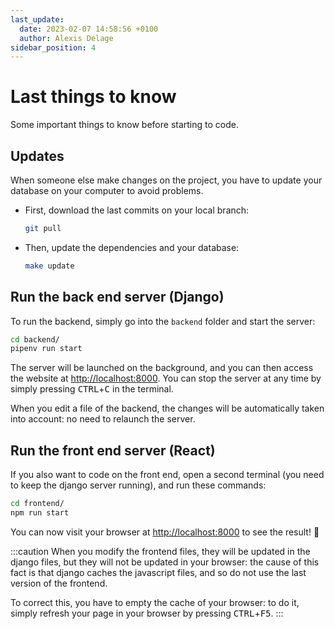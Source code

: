 ```yaml
---
last_update:
  date: 2023-02-07 14:58:56 +0100
  author: Alexis Delage
sidebar_position: 4
---
```


# Last things to know

Some important things to know before starting to code.

## Updates

When someone else make changes on the project, you have to update your database
on your computer to avoid problems.
* First, download the last commits on your local branch: 
    ```bash
    git pull
    ```
* Then, update the dependencies and your database:
    ```bash
    make update
    ```

## Run the back end server (Django)

To run the backend, simply go into the `backend` folder and start the server:
```bash
cd backend/
pipenv run start
```

The server will be launched on the background, and you can then access
the website at [http://localhost:8000](http://localhost:8000). You can stop the
server at any time by simply pressing <kbd>CTRL</kbd>+<kbd>C</kbd> in the terminal.

When you edit a file of the backend, the changes will be automatically
taken into account: no need to relaunch the server.

## Run the front end server (React)

If you also want to code on the front end, open a second terminal
(you need to keep the django server running), and run these commands:
```bash
cd frontend/
npm run start
```

You can now visit your browser at [http://localhost:8000](http://localhost:8000) to see
the result! 🥳

:::caution 
When you modify the frontend files, they will be updated in the django files, but they will not be updated
in your browser: the cause of this fact is that django caches the javascript files, and so do not use
the last version of the frontend.

To correct this, you have to empty the cache of your browser: to do it, simply refresh your page
in your browser by pressing <kbd>CTRL</kbd>+<kbd>F5</kbd>.
:::